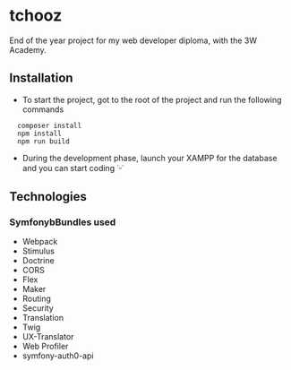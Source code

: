 # tchooz

End of the year project for my web developer diploma, with the 3W Academy.

## Installation

- To start the project, got to the root of the project and run the following 
  commands

```
  composer install
  npm install
  npm run build
```

- During the development phase, launch your XAMPP for the database and you can
  start coding ˙ᵕ˙

## Technologies

### SymfonybBundles used

- Webpack
- Stimulus
- Doctrine
- CORS
- Flex
- Maker
- Routing
- Security
- Translation
- Twig
- UX-Translator
- Web Profiler
- symfony-auth0-api
